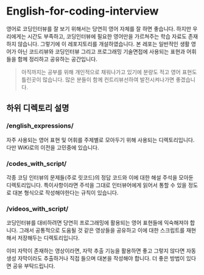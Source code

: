 # English-for-coding-interview

영어로 코딩인터뷰를 잘 보기 위해서는 당연히 영어 자체를 잘 하면 좋습니다. 하지만 우리에게는 시간도 부족하고, 코딩인터뷰에 필요한 영어만을 가르쳐주는 학습 자료도 존재하지 않습니다. 그렇기에 이 레포지토리를 개설하였습니다. 본 레포는 일반적인 생활 영어가 아닌 코드리뷰와 코딩인터뷰 그리고 프로그래밍 기술면접에 사용되는 표현과 어휘들을 함께 정리하고 공유하는 공간입니다. 

> 아직까지는 공부를 위해 개인적으로 채워나가고 있기에 분량도 적고 영어 표현도 틀린곳이 많습니다. 많은 분들이 함께 컨트리뷰선하여 발전시켜나가면 좋겠습니다.

## 하위 디렉토리 설명

### /english_expressions/

자주 사용되는 영어 표현 및 어휘를 주제별로 모아두기 위해 사용되는 디렉토리입니다. 다만 WiKi로의 이전을 고민중에 있습니다.

### /codes_with_script/

각종 코딩 인터뷰의 문제들(주로 릿코드)의 정답 코드와 이에 대한 해설 주석을 모아둔 디렉토리입니다. 특이사항이라면 주석을 그대로 인터뷰어에게 읽어서 통할 수 있을 정도로 대본 형식으로 작성해야한다는 규칙이 있습니다.

### /videos_with_script/

코딩인터뷰를 대비하려면 당연히 프로그래밍에 활용되는 영어 표현들에 익숙해져야 합니다. 그래서 공통적으로 도움될 것 같은 영상들을 공유하고 이에 대한 스크립트를 재현해서 저장해두는 디렉토리입니다. 

이미 자막이 존재하는 영상이라면, 자막 추출 기능을 활용하면 좋고 그렇지 않다면 자동생성 자막이라도 추출하거나 직접 들으며 대본을 작성해야 합니다. 더 좋은 방법이 있다면 공유 부탁드립니다.

